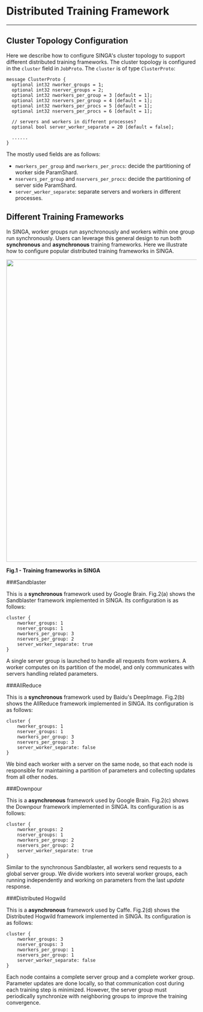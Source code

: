 # Distributed Training Framework

---

## Cluster Topology Configuration

Here we describe how to configure SINGA's cluster topology to support
different distributed training frameworks.
The cluster topology is configured in the `cluster` field in `JobProto`.
The `cluster` is of type `ClusterProto`:

    message ClusterProto {
      optional int32 nworker_groups = 1;
      optional int32 nserver_groups = 2;
      optional int32 nworkers_per_group = 3 [default = 1];
      optional int32 nservers_per_group = 4 [default = 1];
      optional int32 nworkers_per_procs = 5 [default = 1];
      optional int32 nservers_per_procs = 6 [default = 1];

      // servers and workers in different processes?
      optional bool server_worker_separate = 20 [default = false];

      ......
    }


The mostly used fields are as follows:

  * `nworkers_per_group` and `nworkers_per_procs`:
  decide the partitioning of worker side ParamShard.
  * `nservers_per_group` and `nservers_per_procs`:
  decide the partitioning of server side ParamShard.
  * `server_worker_separate`:
  separate servers and workers in different processes.

## Different Training Frameworks

In SINGA, worker groups run asynchronously and
workers within one group run synchronously.
Users can leverage this general design to run
both **synchronous** and **asynchronous** training frameworks.
Here we illustrate how to configure
popular distributed training frameworks in SINGA.

<img src="../../images/frameworks.png" style="width: 800px"/>
<p><strong> Fig.1 - Training frameworks in SINGA</strong></p>

###Sandblaster

This is a **synchronous** framework used by Google Brain.
Fig.2(a) shows the Sandblaster framework implemented in SINGA.
Its configuration is as follows:

    cluster {
        nworker_groups: 1
        nserver_groups: 1
        nworkers_per_group: 3
        nservers_per_group: 2
        server_worker_separate: true
    }

A single server group is launched to handle all requests from workers.
A worker computes on its partition of the model,
and only communicates with servers handling related parameters.


###AllReduce

This is a **synchronous** framework used by Baidu's DeepImage.
Fig.2(b) shows the AllReduce framework implemented in SINGA.
Its configuration is as follows:

    cluster {
        nworker_groups: 1
        nserver_groups: 1
        nworkers_per_group: 3
        nservers_per_group: 3
        server_worker_separate: false
    }

We bind each worker with a server on the same node, so that each
node is responsible for maintaining a partition of parameters and
collecting updates from all other nodes.

###Downpour

This is a **asynchronous** framework used by Google Brain.
Fig.2(c) shows the Downpour framework implemented in SINGA.
Its configuration is as follows:

    cluster {
        nworker_groups: 2
        nserver_groups: 1
        nworkers_per_group: 2
        nservers_per_group: 2
        server_worker_separate: true
    }

Similar to the synchronous Sandblaster, all workers send
requests to a global server group. We divide workers into several
worker groups, each running independently and working on parameters
from the last *update* response.

###Distributed Hogwild

This is a **asynchronous** framework used by Caffe.
Fig.2(d) shows the Distributed Hogwild framework implemented in SINGA.
Its configuration is as follows:

    cluster {
        nworker_groups: 3
        nserver_groups: 3
        nworkers_per_group: 1
        nservers_per_group: 1
        server_worker_separate: false
    }

Each node contains a complete server group and a complete worker group.
Parameter updates are done locally, so that communication cost
during each training step is minimized.
However, the server group must periodically synchronize with
neighboring groups to improve the training convergence.
